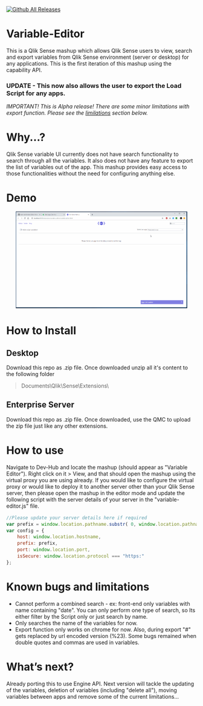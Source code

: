 [![Github All Releases](https://img.shields.io/github/downloads/kabir-rab/Variable-Editor/total.svg)]()
# Variable-Editor
This is a Qlik Sense mashup which allows Qlik Sense users to view, search and export variables from Qlik Sense environment (server or desktop) for any applications. This is the first iteration of this mashup using the capability API.

### UPDATE - This now also allows the user to export the Load Script for any apps. 

_IMPORTANT! This is Alpha release! There are some minor limitations with export function. Please see the [limilations](#known-bugs-and-limitations) section below._

# Why...?
Qlik Sense variable UI currently does not have search functionality to search through all the variables. It also does not have any feature to export the list of variables out of the app. This mashup provides easy access to those functionalities without the need for configuring anything else. 

# Demo
<p align="center">
  <img width="90%" alt="variable Manager in action" src="https://github.com/kabir-rab/Variable-Editor/blob/master/variable-manager.gif">
</p>

# How to Install
## Desktop
Download this repo as .zip file. Once downloaded unzip all it's content to the following folder 
> Documents\Qlik\Sense\Extensions\

## Enterprise Server
Download this repo as .zip file. Once downloaded, use the QMC to upload the zip file just like any other extensions.

# How to use
Navigate to Dev-Hub and locate the mashup (should appear as "Variable Editor"). Right click on it > View, and that should open the mashup using the virtual proxy you are using already. If you would like to configure the virtual proxy or would like to deploy it to another server other than your Qlik Sense server, then please open the mashup in the editor mode and update the following script with the server details of your server in the "variable-editor.js" file.  

```javascript
//Please update your server details here if required
var prefix = window.location.pathname.substr( 0, window.location.pathname.toLowerCase().lastIndexOf( "/extensions" ) + 1 );
var config = {
	host: window.location.hostname,
	prefix: prefix,
	port: window.location.port,
	isSecure: window.location.protocol === "https:"
};
```

# Known bugs and limitations
 - Cannot perform a combined search - ex: front-end only variables with name containing "date". You can only perform one type of search, so Its either filter by the Script only or just search by name.
 - Only searches the name of the variables for now.
 - Export function only works on chrome for now. Also, during export "#" gets replaced by url encoded version (%23). Some bugs remained when double quotes and commas are used in variables.
 
 # What’s next?
 Already porting this to use Engine API. Next version will tackle the updating of the variables, deletion of variables (including "delete all"), moving variables between apps and remove some of the current limitations... 

